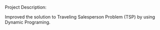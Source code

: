 Project Description:

Improved the solution to Traveling Salesperson Problem (TSP) by using Dynamic Programing.

